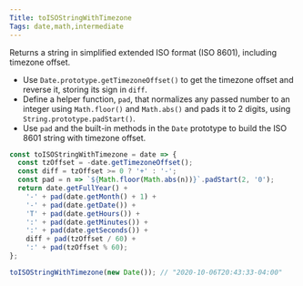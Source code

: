 ```yaml
---
Title: toISOStringWithTimezone
Tags: date,math,intermediate
---
```


Returns a string in simplified extended ISO format (ISO 8601), including timezone offset.

- Use `Date.prototype.getTimezoneOffset()` to get the timezone offset and reverse it, storing its sign in `diff`.
- Define a helper function, `pad`, that normalizes any passed number to an integer using `Math.floor()` and `Math.abs()` and pads it to 2 digits, using `String.prototype.padStart()`.
- Use `pad` and the built-in methods in the `Date` prototype to build the ISO 8601 string with timezone offset.

```js
const toISOStringWithTimezone = date => {
  const tzOffset = -date.getTimezoneOffset();
  const diff = tzOffset >= 0 ? '+' : '-';
  const pad = n => `${Math.floor(Math.abs(n))}`.padStart(2, '0');
  return date.getFullYear() +
    '-' + pad(date.getMonth() + 1) +
    '-' + pad(date.getDate()) +
    'T' + pad(date.getHours()) +
    ':' + pad(date.getMinutes()) +
    ':' + pad(date.getSeconds()) +
    diff + pad(tzOffset / 60) +
    ':' + pad(tzOffset % 60);
};
```

```js
toISOStringWithTimezone(new Date()); // "2020-10-06T20:43:33-04:00"
```
